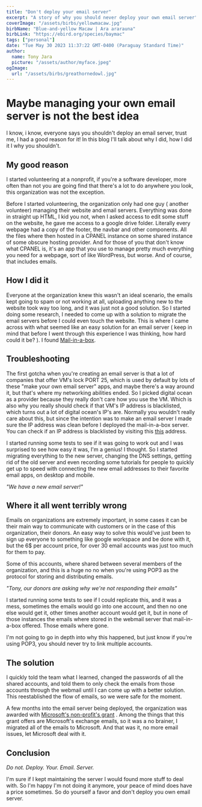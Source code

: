 ```yaml
---
title: "Don't deploy your email server"
excerpt: "A story of why you should never deploy your own email server"
coverImage: "/assets/birbs/yellowmacaw.jpg"
birbName: "Blue-and-yellow Macaw | Ara ararauna"
birbLink: "https://ebird.org/species/baymac"
tags: ["personal"]
date: "Tue May 30 2023 11:37:22 GMT-0400 (Paraguay Standard Time)"
author:
  name: Tony Jara
  picture: "/assets/author/myface.jpeg"
ogImage:
  url: "/assets/birbs/greathornedowl.jpg"
---
```


# Maybe managing your own email server is not the best idea

I know, i know, everyone says you shouldn't deploy an email server, trust me, I had a good reason for it!
In this blog I'll talk about why I did, how I did it I why you shouldn't.

## My good reason

I started volunteering at a nonprofit, if you're a software developer, more often than not you are going find that there's a lot to do anywhere you look, this organization was not the exception.

Before I started volunteering, the organization only had one guy ( another volunteer) managing their website and email servers. Everything was done in straight up HTML, I kid you not, when I asked access to edit some stuff on the website, he gave me access to a google drive folder. Literally every webpage had a copy of the footer, the navbar and other components. All the files where then hosted in a CPANEL instance on some shared instance of some obscure hosting provider. And for those of you that don't know what CPANEL is, it's an app that you use to manage pretty much everything you need for a webpage, sort of like WordPress, but worse. And of course, that includes emails.

## How I did it

Everyone at the organization knew this wasn't an ideal scenario, the emails kept going to spam or not working at all, uploading anything new to the website took way too long, and it was just not a good solution.
So I started doing some research, I needed to come up with a solution to migrate the email servers before I could even touch the website. This is where I came across with what seemed like an easy solution for an email server ( keep in mind that before I went through this experience I was thinking, how hard could it be? ). I found [Mail-in-a-box](https://mailinabox.email/).

## Troubleshooting

The first gotcha when you're creating an email server is that a lot of companies that offer VM's lock PORT 25, which is used by default by lots of these "make your own email server" apps, and maybe there's a way around it, but that's where my networking abilities ended. So I picked digital ocean as a provider because they really don't care how you use the VM. Which is also why you really should check if that VM's IP address is blacklisted, which turns out a lot of digital ocean's IP's are. Normally you wouldn't really care about this, but since the intention was to make an email server I made sure the IP address was clean before I deployed the mail-in-a-box server. You can check if an IP address is blacklisted by visiting this [this](https://mxtoolbox.com/blacklists.aspx) address.

I started running some tests to see if it was going to work out and I was surprised to see how easy it was, I'm a genius! I thought. So I started migrating everything to the new server, changing the DNS settings, getting rid of the old server and even recording some tutorials for people to quickly get up to speed with connecting the new email addresses to their favorite email apps, on desktop and mobile.

_"We have a new email server!"_

## Where it all went terribly wrong

Emails on organizations are extremely important, in some cases it can be their main way to communicate with customers or in the case of this organization, their donors. An easy way to solve this would've just been to sign up everyone to something like google workspace and be done with it, but the 6$ per account price, for over 30 email accounts was just too much for them to pay.

Some of this accounts, where shared between several members of the organization, and this is a huge no no when you're using POP3 as the protocol for storing and distributing emails.

_"Tony, our donors are asking why we're not responding their emails"_

I started running some tests to see if I could replicate this, and it was a mess, sometimes the emails would go into one account, and then no one else would get it, other times another account would get it, but in none of those instances the emails where stored in the webmail server that mail-in-a-box offered. Those emails where gone.

I'm not going to go in depth into why this happened, but just know if you're using POP3, you should never try to link multiple accounts.

## The solution

I quickly told the team what I learned, changed the passwords of all the shared accounts, and told them to only check the emails from those accounts through the webmail until I can come up with a better solution. This reestablished the flow of emails, so we were safe for the moment.

A few months into the email server being deployed, the organization was awarded with [Microsoft's non-profit's grant](https://nonprofit.microsoft.com/) . Among the things that this grant offers are Microsoft's exchange emails, so it was a no brainer, I migrated all of the emails to Microsoft. And that was it, no more email issues, let Microsoft deal with it.

## Conclusion

_Do not. Deploy. Your. Email. Server._

I'm sure if I kept maintaining the server I would found more stuff to deal with. So I'm happy I'm not doing it anymore, your peace of mind does have a price sometimes. So do yourself a favor and don't deploy you own email server.
